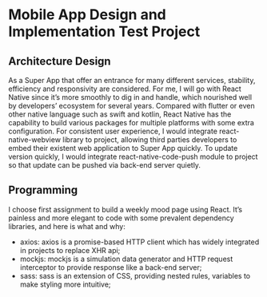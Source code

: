 # Mobile App Design and Implementation Test Project

## Architecture Design

As a Super App that offer an entrance for many different services, stability, efficiency and responsivity are considered.
For me, I will go with React Native since it’s more smoothly to dig in and handle, which nourished well by developers’ ecosystem for several years. Compared with flutter or even other native language such as swift and kotlin, React Native has the capability to build various packages for multiple platforms with some extra configuration.
For consistent user experience, I would integrate react-native-webview library to project, allowing third parties developers to embed their existent web application to Super App quickly.
To update version quickly, I would integrate react-native-code-push module to project so that update can be pushed via back-end server quietly.

## Programming

I choose first assignment to build a weekly mood page using React. It’s painless and more elegant to code with some prevalent dependency libraries, and here is what and why:

- axios: axios is a promise-based HTTP client which has widely integrated in projects to replace XHR api;
- mockjs: mockjs is a simulation data generator and HTTP request interceptor to provide response like a back-end server;
- sass: sass is an extension of CSS, providing nested rules, variables to make styling more intuitive;
